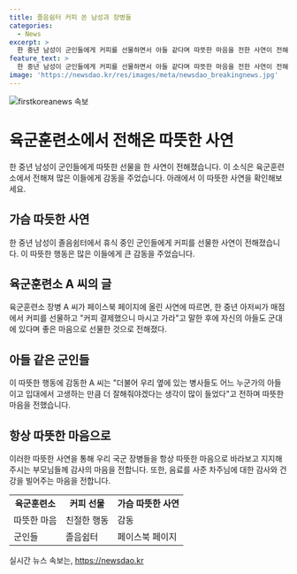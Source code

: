 ```yaml
---
title: 졸음쉼터 커피 쏜 남성과 장병들
categories:
  - News
excerpt: >
  한 중년 남성이 군인들에게 커피를 선물하면서 아들 같다며 따뜻한 마음을 전한 사연이 전해졌다. 육군 장병 A 씨가 충북 진천 졸음쉼터에서 머물던 중 중년 아저씨가 매점에서 커피를 선결제하고, 마시고 가라고 말한 뒤 직접 A 씨에게 찾아와 감동을 선사했다. A 씨는 이에 감사之情을 표하며, 이 경험을 통해 군 장병들과 그들의 부모님들에게 감사함을 전했다.
feature_text: >
  한 중년 남성이 군인들에게 커피를 선물하면서 아들 같다며 따뜻한 마음을 전한 사연이 전해졌다. 육군 장병 A 씨가 충북 진천 졸음쉼터에서 머물던 중 중년 아저씨가 매점에서 커피를 선결제하고, 마시고 가라고 말한 뒤 직접 A 씨에게 찾아와 감동을 선사했다. A 씨는 이에 감사之情을 표하며, 이 경험을 통해 군 장병들과 그들의 부모님들에게 감사함을 전했다.
image: 'https://newsdao.kr/res/images/meta/newsdao_breakingnews.jpg'
---
```


<p><img src="https://newsdao.kr/res/images/meta/newsdao_breakingnews.jpg" alt="firstkoreanews 속보" /></p>

<h1 data-ke-size="size26">육군훈련소에서 전해온 따뜻한 사연</h1>

<p data-ke-size="size16">한 중년 남성이 군인들에게 따뜻한 선물을 한 사연이 전해졌습니다. 이 소식은 육군훈련소에서 전해져 많은 이들에게 감동을 주었습니다. 아래에서 이 따뜻한 사연을 확인해보세요.</p>

<h2 data-ke-size="size26">가슴 따듯한 사연</h2>

<p data-ke-size="size16">한 중년 남성이 졸음쉼터에서 휴식 중인 군인들에게 커피를 선물한 사연이 전해졌습니다. 이 따뜻한 행동은 많은 이들에게 큰 감동을 주었습니다.</p>

<h2 data-ke-size="size26">육군훈련소 A 씨의 글</h2>

<p data-ke-size="size16">육군훈련소 장병 A 씨가 페이스북 페이지에 올린 사연에 따르면, 한 중년 아저씨가 매점에서 커피를 선물하고 "커피 결제했으니 마시고 가라"고 말한 후에 자신의 아들도 군대에 있다며 좋은 마음으로 선물한 것으로 전해졌다.</p>

<h2 data-ke-size="size26">아들 같은 군인들</h2>

<p data-ke-size="size16">이 따뜻한 행동에 감동한 A 씨는 "더불어 우리 옆에 있는 병사들도 어느 누군가의 아들이고 입대에서 고생하는 만큼 더 잘해줘야겠다는 생각이 많이 들었다"고 전하며 따뜻한 마음을 전했습니다.</p>

<h2 data-ke-size="size26">항상 따뜻한 마음으로</h2>

<p data-ke-size="size16">이러한 따뜻한 사연을 통해 우리 국군 장병들을 항상 따뜻한 마음으로 바라보고 지지해주시는 부모님들께 감사의 마음을 전합니다. 또한, 음료를 사준 차주님에 대한 감사와 건강을 빌어주는 마음을 전합니다.</p>

<table>
  <tr>
    <td style="text-align: center; height: 17px;"><b>육군훈련소</b></td>
    <td style="text-align: center; height: 17px;"><b>커피 선물</b></td>
    <td style="text-align: center; height: 17px;"><b>가슴 따뜻한 사연</b></td>
  </tr>
  <tr>
    <td style="height: 17px;">따뜻한 마음</td>
    <td style="height: 17px;">친절한 행동</td>
    <td style="height: 17px;">감동</td>
  </tr>
  <tr>
    <td style="height: 17px;">군인들</td>
    <td style="height: 17px;">졸음쉼터</td>
    <td style="height: 17px;">페이스북 페이지</td>
  </tr>
</table>
실시간 뉴스 속보는, <a href="https://newsdao.kr" rel="dofollow">https://newsdao.kr</a>


